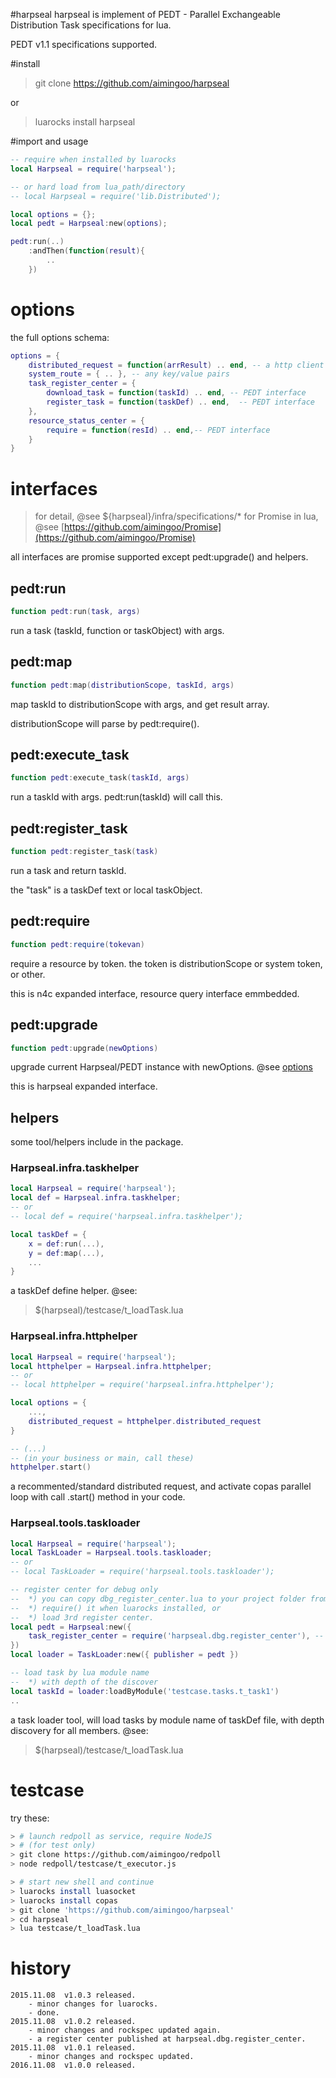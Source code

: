 #harpseal
harpseal is implement of PEDT - Parallel Exchangeable Distribution Task specifications for lua.

PEDT v1.1 specifications supported.

#install
> git clone https://github.com/aimingoo/harpseal

or
> luarocks install harpseal

#import and usage
```lua
-- require when installed by luarocks
local Harpseal = require('harpseal');

-- or hard load from lua_path/directory
-- local Harpseal = require('lib.Distributed');

local options = {};
local pedt = Harpseal:new(options);

pedt:run(..)
	:andThen(function(result){
		..
	})
```

# options
the full options schema:
```lua
options = {
	distributed_request = function(arrResult) .. end, -- a http client implement
	system_route = { .. }, -- any key/value pairs
	task_register_center = {
		download_task = function(taskId) .. end, -- PEDT interface
		register_task = function(taskDef) .. end,  -- PEDT interface
	},
	resource_status_center = {
		require = function(resId) .. end,-- PEDT interface
	}
}
```

# interfaces
> for detail, @see ${harpseal}/infra/specifications/*
> for Promise in lua, @see [https://github.com/aimingoo/Promise](https://github.com/aimingoo/Promise)

all interfaces are promise supported except pedt:upgrade() and helpers.

## pedt:run
```lua
function pedt:run(task, args)
```
run a task (taskId, function or taskObject) with args.

## pedt:map
```lua
function pedt:map(distributionScope, taskId, args)
```
map taskId to distributionScope with args, and get result array.

distributionScope will parse by pedt:require().

## pedt:execute_task
```lua
function pedt:execute_task(taskId, args)
```
run a taskId with args. pedt:run(taskId) will call this.

## pedt:register_task
```lua
function pedt:register_task(task)
```
run a task and return taskId.

the "task" is a taskDef text or local taskObject.

## pedt:require
```lua
function pedt:require(tokevan)
```
require a resource by token. the token is distributionScope or system token, or other.

this is n4c expanded interface, resource query interface emmbedded.

## pedt:upgrade
```lua
function pedt:upgrade(newOptions)
```
upgrade current Harpseal/PEDT instance with newOptions. @see [options](#options)

this is harpseal expanded interface.

## helpers

some tool/helpers include in the package.

### Harpseal.infra.taskhelper
```lua
local Harpseal = require('harpseal');
local def = Harpseal.infra.taskhelper;
-- or
-- local def = require('harpseal.infra.taskhelper');

local taskDef = {
	x = def:run(...),
	y = def:map(...),
	...
}
```
a taskDef define helper. @see:
> $(harpseal)/testcase/t_loadTask.lua

### Harpseal.infra.httphelper
```lua
local Harpseal = require('harpseal');
local httphelper = Harpseal.infra.httphelper;
-- or
-- local httphelper = require('harpseal.infra.httphelper');

local options = {
	...,
	distributed_request = httphelper.distributed_request
}

-- (...)
-- (in your business or main, call these)
httphelper.start()
```
a recommented/standard distributed request, and activate copas parallel loop with call .start() method in your code.

### Harpseal.tools.taskloader
```lua
local Harpseal = require('harpseal');
local TaskLoader = Harpseal.tools.taskloader;
-- or
-- local TaskLoader = require('harpseal.tools.taskloader');

-- register center for debug only
--	*) you can copy dbg_register_center.lua to your project folder from $(harpseal)/infra/, or
--	*) require() it when luarocks installed, or
--	*) load 3rd register center.
local pedt = Harpseal:new({
	task_register_center = require('harpseal.dbg.register_center'), -- need luarocks
})
local loader = TaskLoader:new({ publisher = pedt })

-- load task by lua module name
--	*) with depth of the discover
local taskId = loader:loadByModule('testcase.tasks.t_task1')
..
```
a task loader tool, will load tasks by module name of taskDef file, with depth discovery for all members. @see:
> $(harpseal)/testcase/t_loadTask.lua

# testcase
try these:
```bash
> # launch redpoll as service, require NodeJS
> # (for test only)
> git clone https://github.com/aimingoo/redpoll
> node redpoll/testcase/t_executor.js

> # start new shell and continue
> luarocks install luasocket
> luarocks install copas
> git clone 'https://github.com/aimingoo/harpseal'
> cd harpseal
> lua testcase/t_loadTask.lua
```

# history
```text
2015.11.08	v1.0.3 released.
	- minor changes for luarocks.
	- done.
2015.11.08	v1.0.2 released.
	- minor changes and rockspec updated again.
	- a register center published at harpseal.dbg.register_center.
2015.11.08	v1.0.1 released.
	- minor changes and rockspec updated.
2016.11.08	v1.0.0 released.
```
